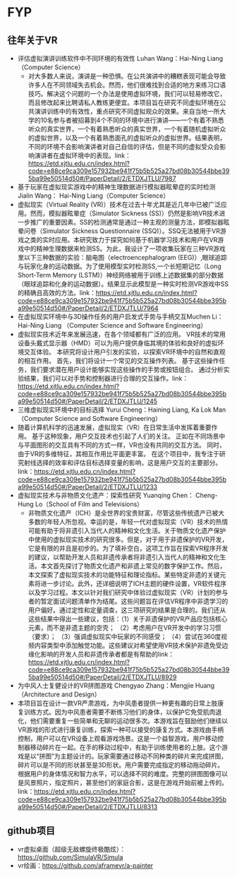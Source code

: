 # FYP

## 往年关于VR 

* 评估虚拟演讲训练软件中不同环境的有效性  Luhan Wang：Hai-Ning Liang（Computer Science）
  * 对大多数人来说，演讲是一种恐惧。在公共演讲中的糟糕表现可能会导致许多人在不同领域失去机会。然而，他们很难找到合适的地方来练习口语技巧。解决这个问题的一个办法是使用虚拟环境，我们可以轻易修改它，而且修改起来比聘请私人教练更便宜。本项目旨在研究不同虚拟环境在公共演讲训练中的有效性，重点研究不同虚拟观众的效果。来自当地一所大学的10名参与者被招募到4个不同的环境中进行演讲——一个有着不熟悉听众的真实世界，一个有着熟悉听众的真实世界，一个有着随机虚拟听众的虚拟世界，以及一个有着熟悉面孔的虚拟听众的虚拟世界。结果表明，不同的环境不会影响演讲者对自己自信的评估，但是不同的虚拟受众会影响演讲者在虚拟环境中的表现。link：https://etd.xjtlu.edu.cn/index.html?code=e88ce9ca309e157932be941f75b5b525a27bd08b30544bbe395ba99e50514d50#/PaperDetail/2/ETDXJTLU/7987
*  基于玩家在虚拟现实游戏中的精神生理数据进行模拟器眩晕症的实时检测Jialin Wang： Hai-Ning Liang（Computer Science）
  * 虚拟现实（Virtual Reality (VR)）技术在过去十年尤其是近几年中已被广泛应用。然而，模拟器眩晕症（Simulator Sickness (SS)）仍然是影响VR技术进一步推广的重要因素。SS的检测通常是通过一种主观的测量方法，即模拟器眩晕问卷（Simulator Sickness Questionnaire (SSQ)）。SSQ无法被用于VR游戏之类的实时应用。本研究致力于探究如何基于机器学习技术和用户在VR游戏中的精神生理数据来检测SS。为此，我设计了一项收集玩家在三种VR游戏里以下三种数据的实验：脑电图（electroencephalogram (EEG)）,眼球追踪与玩家化身的运动数据。为了使用模型实时检测SS,一个长短期记忆（Long Short-Term Memory (LSTM)）神经网络被用于训练上述数据集的部分数据（眼球追踪和化身的运动数据）。结果显示此模型是一种实时检测VR游戏中SS的精确且高效的方法。link：https://etd.xjtlu.edu.cn/index.html?code=e88ce9ca309e157932be941f75b5b525a27bd08b30544bbe395ba99e50514d50#/PaperDetail/2/ETDXJTLU/7964
*  在虚拟现实环境中与3D操作任务的用户启发式手势与手柄交互Muchen Li：Hai-Ning Liang （Computer Science and Software Engineering）
  * 虚拟现实技术近年来发展迅速，在各个领域都有广泛的应用。 VR技术的常用设备头戴式显示器（HMD）可以为用户提供身临其境的体验和良好的虚拟环境交互体验。 本研究将设计用户引发的实验，以探索VR环境中的自然和直观的相互作用。 首先，我们将设计一个常见的交互操作列表。 基于这些操作任务，我们要求潜在用户设计能够实现这些操作的手势或按钮组合。 通过分析实验结果，我们可以对手势和控制器进行合理的交互操作。link：https://etd.xjtlu.edu.cn/index.html?code=e88ce9ca309e157932be941f75b5b525a27bd08b30544bbe395ba99e50514d50#/PaperDetail/2/ETDXJTLU/1245
*  三维虚拟现实环境中的目标选择 Yurui Cheng：Haining Liang, Ka Lok Man （Computer Science and Software Engineering）
  * 随着计算机科学的迅速发展，虚拟现实（VR）在日常生活中发挥着重要作用。 基于这种现象，用户交互技术也引起了人们的关注。 正如在不同场景中与平面图形的交互具有不同的方式一样，VR也没有共同的交互方法。 同时，由于VR的多维特征，其相互作用比平面更丰富。 在这个项目中，我专注于研究射线选择的效率和评估目标选择变量的影响，这是用户交互的主要部分。link：https://etd.xjtlu.edu.cn/index.html?code=e88ce9ca309e157932be941f75b5b525a27bd08b30544bbe395ba99e50514d50#/PaperDetail/2/ETDXJTLU/1233
* 虚拟现实技术与非物质文化遗产：探索性研究 Yuanqing Chen： Cheng-Hung Lo（School of Film and Televisions）
  * 非物质文化遗产（ICH）是全世界的宝贵财富，尽管这些传统遗产已被大多数的年轻人所忽视。幸运的是，年轻一代对虚拟现实（VR）技术的热情可能有助于将非遗引入当代人的精神和文化生活。关于物质文化遗产保护中使用的虚拟现实技术的研究很多。但是，对于用于非遗保护的VR开发，它是有限的并且是初步的。为了填补空白，这项工作旨在探索VR程序开发的建议，以帮助开发人员和非遗传承者将非遗引入当代人的精神和文化生活。本文首先探讨了物质文化遗产和非遗上常见的数字保护工作。然后，本文探索了虚拟现实技术的功能特征和理论指标。某些特定非遗的关键元素将进一步讨论。此外，还详细说明了ICH主题的硬件设置，VR软件程序以及学习过程。本文以针对我们研究中体验过虚拟现实（VR）计划的参与者的暂定面试问题清单作为结尾。这些问题旨在评估VR程序中非遗学习的用户偏好。通过定性和定量调查，这三项研究的结果是合理的。我们还从这些结果中得出一些建议，包括：（1）关于非遗保护的VR产品应包括核心元素，而不是非遗主题的空壳； （2）考虑用户在VR开发中的学习习惯（要求）； （3）强调虚拟现实中玩家的不同感受； （4）尝试在360度视频内容类型中添加触觉功能。这些建议对希望使用VR技术保护非遗免受边缘化影响的开发人员和非遗传承者都是有帮助的link：https://etd.xjtlu.edu.cn/index.html?code=e88ce9ca309e157932be941f75b5b525a27bd08b30544bbe395ba99e50514d50#/PaperDetail/2/ETDXJTLU/8929
*  为中风人士复健设计的VR拼图游戏 Chengyao Zhang：Mengjie Huang（Architecture and Design）
  * 本项目旨在设计一款VR严肃游戏，为中风患者提供一种更有趣的日常上肢康复训练方式。因为中风患者需要不断练习他们的身体，以保护它免受肌肉退化，他们需要重复一些简单和无聊的运动很多次。本游戏旨在鼓励他们继续以VR游戏的形式进行康复训练，探索一种可以接受的康复方式。本游戏由手柄控制，用户可以在VR设备上观看游戏场景。这是一个益智游戏，用户移动控制器移动碎片在一起。在手的移动过程中，有助于训练使用者的上肢。这个游戏是以“拼图”为主题设计的。玩家需要通过移动不同种类的碎片来完成拼图，碎片可以是不同的形状甚至是3D形状。用户需要完成指定的移动拖动碎片。根据用户的身体情况和智力水平，可以选择不同的难度。完整的拼图图像可以是风景照片，指定照片，甚至他们的家庭合影，这是在游戏开始前被上传的。link：https://etd.xjtlu.edu.cn/index.html?code=e88ce9ca309e157932be941f75b5b525a27bd08b30544bbe395ba99e50514d50#/PaperDetail/2/ETDXJTLU/8313

## github项目

* vr虚拟桌面（超级无敌螺旋终极酷炫）：https://github.com/SimulaVR/Simula
* vr绘画：https://github.com/aframevr/a-painter

